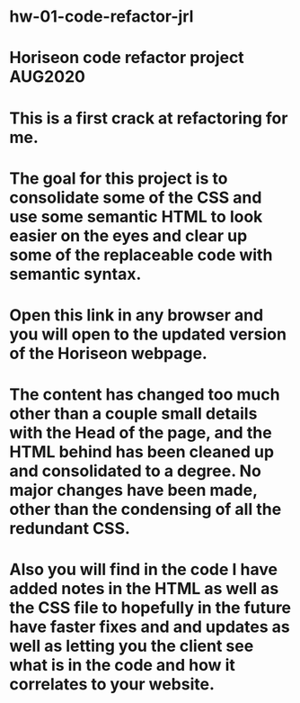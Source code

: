 # hw-01-code-refactor-jrl

# Horiseon code refactor project AUG2020

# This is a first crack at refactoring for me.

# The goal for this project is to consolidate some of the CSS and use some semantic HTML to look easier on the eyes and clear up some of the replaceable code with semantic syntax.

# Open this link in any browser and you will open to the updated version of the Horiseon webpage.

# The content has changed too much other than a couple small details with the Head of the page, and the HTML behind has been cleaned up and consolidated to a degree. No major changes have been made, other than the condensing of all the redundant CSS.

# Also you will find in the code I have added notes in the HTML as well as the CSS file to hopefully in the future have faster fixes and and updates as well as letting you the client see what is in the code and how it correlates to your website.
